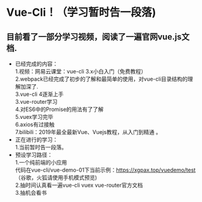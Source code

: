 # Vue-Cli！（学习暂时告一段落)  
## 目前看了一部分学习视频，阅读了一遍官网vue.js文档.  
- 已经完成的内容：  
1.视频：网易云课堂：vue-cli 3.x小白入门（免费教程）  
2.webpack已经完成了初步的了解和最简单的使用，对vue-cli目录结构的理解加深了.  
3.vue-cli 4逐渐上手  
3.vue-router学习  
4.对ES6中的Promise的用法有了了解  
5.vuex学习完毕  
6.axios有过接触  
7.bilibili：2019年最全最新Vue、Vuejs教程，从入门到精通 。  
- 正在进行的学习：  
1.当前暂时告一段落。  
- 预设学习路径：  
1.一个纯前端的小应用   
代码在vue-cli/vue-demo-01下当前示例：https://xgpax.top/vuedemo/test （谷歌，火狐请使用手机模式预览)  
2.抽时间认真看一遍vue-cli vuex vue-router官方文档  
3.抽机会看书  